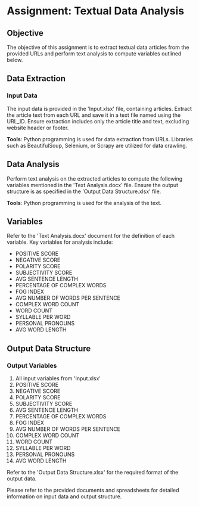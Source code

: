 # Assignment: Textual Data Analysis

## Objective
The objective of this assignment is to extract textual data articles from the provided URLs and perform text analysis to compute variables outlined below.

## Data Extraction
### Input Data
The input data is provided in the 'Input.xlsx' file, containing articles. Extract the article text from each URL and save it in a text file named using the URL_ID. Ensure extraction includes only the article title and text, excluding website header or footer.

**Tools**: Python programming is used for data extraction from URLs. Libraries such as BeautifulSoup, Selenium, or Scrapy are utilized for data crawling.

## Data Analysis
Perform text analysis on the extracted articles to compute the following variables mentioned in the 'Text Analysis.docx' file. Ensure the output structure is as specified in the 'Output Data Structure.xlsx' file.

**Tools**: Python programming is used for the analysis of the text.

## Variables
Refer to the 'Text Analysis.docx' document for the definition of each variable. Key variables for analysis include:
- POSITIVE SCORE
- NEGATIVE SCORE
- POLARITY SCORE
- SUBJECTIVITY SCORE
- AVG SENTENCE LENGTH
- PERCENTAGE OF COMPLEX WORDS
- FOG INDEX
- AVG NUMBER OF WORDS PER SENTENCE
- COMPLEX WORD COUNT
- WORD COUNT
- SYLLABLE PER WORD
- PERSONAL PRONOUNS
- AVG WORD LENGTH

## Output Data Structure
### Output Variables
1. All input variables from 'Input.xlsx'
2. POSITIVE SCORE
3. NEGATIVE SCORE
4. POLARITY SCORE
5. SUBJECTIVITY SCORE
6. AVG SENTENCE LENGTH
7. PERCENTAGE OF COMPLEX WORDS
8. FOG INDEX
9. AVG NUMBER OF WORDS PER SENTENCE
10. COMPLEX WORD COUNT
11. WORD COUNT
12. SYLLABLE PER WORD
13. PERSONAL PRONOUNS
14. AVG WORD LENGTH

Refer to the 'Output Data Structure.xlsx' for the required format of the output data.

Please refer to the provided documents and spreadsheets for detailed information on input data and output structure.
